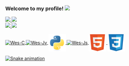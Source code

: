 <h3 align="left">
  Welcome to my profile!
  <img src="https://media.giphy.com/media/hvRJCLFzcasrR4ia7z/giphy.gif" width="28">
  
</h3>

<div align="left">
  <a href="https://github.com/wesleyvelloso">
  <img height="180em" src="https://github-readme-stats.vercel.app/api?username=wesleyvelloso&show_icons=true&theme=dark&include_all_commits=true&count_private=true"/>
  <img height="180em" src="https://github-readme-stats.vercel.app/api/top-langs/?username=wesleyvelloso&layout=compact&langs_count=7&theme=dark"/>
</div>
  
<img src="https://media.giphy.com/media/fAcQ7d1Hnx2XlY6SMe/giphy.gif" width="108">
 
<img src="https://media.giphy.com/media/ZVik7pBtu9dNS/giphy.gif" width="248">
 
</div>
<div style="display: inline_block"><br>
  <img align="center" alt="Wes-C" height="55" width="55" src="https://cdn.jsdelivr.net/gh/devicons/devicon/icons/c/c-original.svg">
   <img align="center" alt="Wes-Jv" height="55" width="55" src="https://cdn.jsdelivr.net/gh/devicons/devicon/icons/java/java-original.svg">
  <img align="center" alt="Wes-Python" height="55" width="55" src="https://raw.githubusercontent.com/devicons/devicon/master/icons/python/python-original.svg">
  <img align="center" alt="Wes-Js" height="55" width="55" src="https://cdn.jsdelivr.net/gh/devicons/devicon/icons/javascript/javascript-original.svg">
  <img align="center" alt="Wes-HTML" height="55" width="55" src="https://raw.githubusercontent.com/devicons/devicon/master/icons/html5/html5-original.svg">
  <img align="center" alt="Wes-CSS" height="55" width="55" src="https://raw.githubusercontent.com/devicons/devicon/master/icons/css3/css3-original.svg">
</div>

![Snake animation](https://github.com/wesleyvelloso/wesleyvelloso/blob/output/github-contribution-grid-snake.svg)



          

